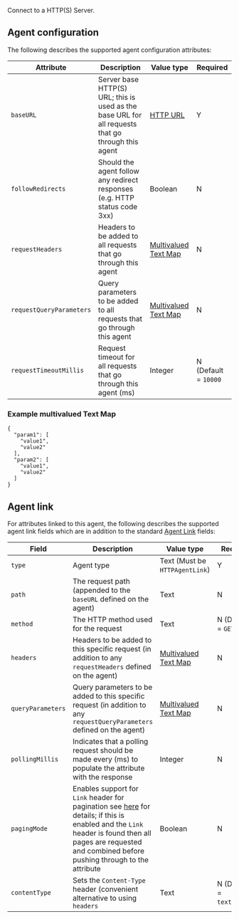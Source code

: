 Connect to a HTTP(S) Server.


## Agent configuration
The following describes the supported agent configuration attributes:

| Attribute | Description | Value type | Required |
| ------------- | ------------- | ------------- | ------------- |
| `baseURL` | Server base HTTP(S) URL; this is used as the base URL for all requests that go through this agent | [HTTP URL](https://github.com/openremote/openremote/blob/master/model/src/main/java/org/openremote/model/value/ValueType.java#L192) | Y |
| `followRedirects` | Should the agent follow any redirect responses (e.g. HTTP status code 3xx) | Boolean | N |
| `requestHeaders` | Headers to be added to all requests that go through this agent | [Multivalued Text Map](https://github.com/openremote/openremote/blob/master/model/src/main/java/org/openremote/model/value/ValueType.java#L80) | N |
| `requestQueryParameters` | Query parameters to be added to all requests that go through this agent | [Multivalued Text Map](https://github.com/openremote/openremote/blob/master/model/src/main/java/org/openremote/model/value/ValueType.java#L80) | N |
| `requestTimeoutMillis` | Request timeout for all requests that go through this agent (ms) | Integer | N (Default = `10000` |

### Example multivalued Text Map
```
{
  "param1": [
    "value1",
    "value2"
  ],
  "param2": [
    "value1",
    "value2"
  ]
}
```

## Agent link
For attributes linked to this agent, the following describes the supported agent link fields which are in addition to the standard [Agent Link](./User-Guide:-Agent-Overview#agent-links) fields:

| Field | Description | Value type | Required |
| ------------- | ------------- | ------------- | ------------- |
| `type` | Agent type | Text (Must be `HTTPAgentLink`) | Y |
| `path` | The request path (appended to the `baseURL` defined on the agent) | Text | N |
| `method` | The HTTP method used for the request | Text | N (Default = `GET`) |
| `headers` | Headers to be added to this specific request (in addition to any `requestHeaders` defined on the agent) | [Multivalued Text Map](https://github.com/openremote/openremote/blob/master/model/src/main/java/org/openremote/model/value/ValueType.java#L192) | N |
| `queryParameters` | Query parameters to be added to this specific request (in addition to any `requestQueryParameters` defined on the agent) | [Multivalued Text Map](https://github.com/openremote/openremote/blob/master/model/src/main/java/org/openremote/model/value/ValueType.java#L192) | N |
| `pollingMillis` | Indicates that a polling request should be made every (ms) to populate the attribute with the response | Integer | N |
| `pagingMode` | Enables support for `Link` header for pagination see [here](https://docs.github.com/en/rest/guides/traversing-with-pagination) for details; if this is enabled and the `Link` header is found then all pages are requested and combined before pushing through to the attribute | Boolean | N |
| `contentType` | Sets the `Content-Type` header (convenient alternative to using `headers` | Text | N (Default = `text/plain`) |